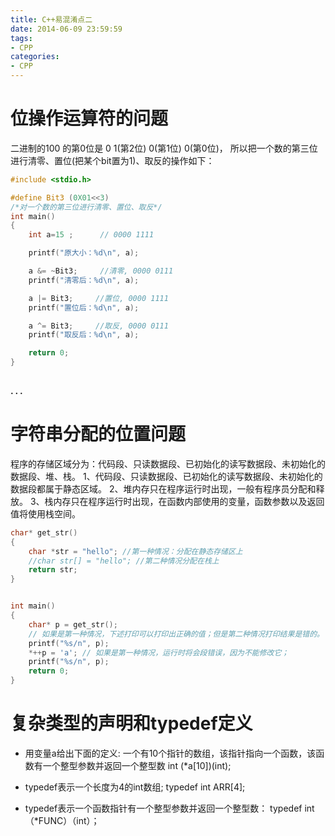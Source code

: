 ```yaml
---
title: C++易混淆点二
date: 2014-06-09 23:59:59
tags:
- CPP
categories:
- CPP
---
```


# 位操作运算符的问题
二进制的100 的第0位是 0
1(第2位)  0(第1位)  0(第0位)， 
所以把一个数的第三位进行清零、置位(把某个bit置为1)、取反的操作如下：
``` c++
#include <stdio.h>

#define Bit3 (0X01<<3)
/*对一个数的第三位进行清零、置位、取反*/
int main()
{
	int a=15 ;      // 0000 1111

	printf("原大小：%d\n", a);

	a &= ~Bit3;     //清零, 0000 0111
	printf("清零后：%d\n", a);

	a |= Bit3;     //置位, 0000 1111
	printf("置位后：%d\n", a);

	a ^= Bit3;     //取反, 0000 0111
	printf("取反后：%d\n", a);

	return 0;
}
   
```

**. . .**<!-- more -->

# 字符串分配的位置问题
程序的存储区域分为：代码段、只读数据段、已初始化的读写数据段、未初始化的数据段、堆、栈。
1、代码段、只读数据段、已初始化的读写数据段、未初始化的数据段都属于静态区域。
2、堆内存只在程序运行时出现，一般有程序员分配和释放。
3、栈内存只在程序运行时出现，在函数内部使用的变量，函数参数以及返回值将使用栈空间。
``` c++
char* get_str()
{
    char *str = "hello"; //第一种情况：分配在静态存储区上
    //char str[] = "hello"; //第二种情况分配在栈上
    return str;
}


int main()
{
    char* p = get_str();
    // 如果是第一种情况，下述打印可以打印出正确的值；但是第二种情况打印结果是错的。
    printf("%s/n", p);
    *++p = 'a'; // 如果是第一种情况，运行时将会段错误，因为不能修改它；
    printf("%s/n", p);
    return 0;
}
```

# 复杂类型的声明和typedef定义

 - 用变量a给出下面的定义:
一个有10个指针的数组，该指针指向一个函数，该函数有一个整型参数并返回一个整型数 int (*a[10])(int);

 - typedef表示一个长度为4的int数组;
 typedef  int  ARR[4];
 
 - typedef表示一个函数指针有一个整型参数并返回一个整型数：
 typedef int（*FUNC）（int）；

